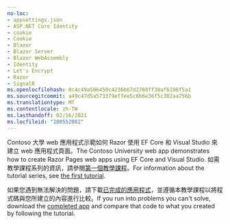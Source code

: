 ```yaml
---
no-loc:
- appsettings.json
- ASP.NET Core Identity
- cookie
- Cookie
- Blazor
- Blazor Server
- Blazor WebAssembly
- Identity
- Let's Encrypt
- Razor
- SignalR
ms.openlocfilehash: 0c4c49a506450c4236b67d2760ff38af6196f5a1
ms.sourcegitcommit: a49c47d5a573379effee5c6b6e36f5c302aa756b
ms.translationtype: MT
ms.contentlocale: zh-TW
ms.lasthandoff: 02/16/2021
ms.locfileid: "100552082"
---
```

<span data-ttu-id="8d8ba-101">Contoso 大學 web 應用程式示範如何 Razor 使用 EF Core 和 Visual Studio 來建立 web 應用程式頁面。</span><span class="sxs-lookup"><span data-stu-id="8d8ba-101">The Contoso University web app demonstrates how to create Razor Pages web apps using EF Core and Visual Studio.</span></span> <span data-ttu-id="8d8ba-102">如需教學課程系列的資訊，請參閱[第一個教學課程](xref:data/ef-rp/intro)。</span><span class="sxs-lookup"><span data-stu-id="8d8ba-102">For information about the tutorial series, see [the first tutorial](xref:data/ef-rp/intro).</span></span>

<span data-ttu-id="8d8ba-103">如果您遇到無法解決的問題，請下載[已完成的應用程式](https://github.com/dotnet/AspNetCore.Docs/tree/master/aspnetcore/data/ef-rp/intro/samples)，並遵循本教學課程以將程式碼與您所建立的內容進行比較。</span><span class="sxs-lookup"><span data-stu-id="8d8ba-103">If you run into problems you can't solve, download the [completed app](https://github.com/dotnet/AspNetCore.Docs/tree/master/aspnetcore/data/ef-rp/intro/samples) and compare that code to what you created by following the tutorial.</span></span>
